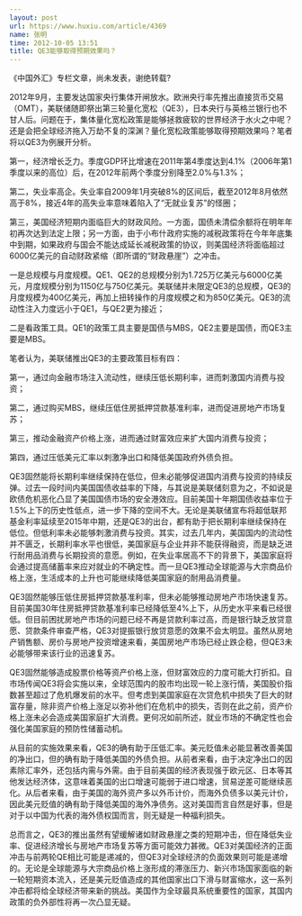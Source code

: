 ```yaml
---
layout: post
url: https://www.huxiu.com/article/4369
name: 张明
time: 2012-10-05 13:51
title: QE3能够取得预期效果吗？
---
```

《中国外汇》专栏文章，尚未发表，谢绝转载?

2012年9月，主要发达国家央行集体开闸放水。欧洲央行率先推出直接货币交易（OMT），美联储随即祭出第三轮量化宽松（QE3），日本央行与英格兰银行也不甘人后。问题在于，集体量化宽松政策是能够拯救疲软的世界经济于水火之中呢？还是会把全球经济拖入万劫不复的深渊？量化宽松政策能够取得预期效果吗？笔者将以QE3为例展开分析。

第一，经济增长乏力。季度GDP环比增速在2011年第4季度达到4.1%（2006年第1季度以来的高位）后，在2012年前两个季度分别降至2.0%与1.3%；

第二，失业率高企。失业率自2009年1月突破8%的区间后，截至2012年8月依然高于8%，接近4年的高失业率意味着陷入了“无就业复苏”的怪圈；

第三，美国经济短期内面临巨大的财政风险。一方面，国债未清偿余额将在明年年初再次达到法定上限；另一方面，由于小布什政府实施的减税政策将在今年年底集中到期，如果政府与国会不能达成延长减税政策的协议，则美国经济将面临超过6000亿美元的自动财政紧缩（即所谓的“财政悬崖”）之冲击。

一是总规模与月度规模。QE1、QE2的总规模分别为1.725万亿美元与6000亿美元，月度规模分别为1150亿与750亿美元。美联储并未限定QE3的总规模，QE3的月度规模为400亿美元，再加上扭转操作的月度规模之和为850亿美元。QE3的流动性注入力度远小于QE1，与QE2更为接近；

二是看政策工具。QE1的政策工具主要是国债与MBS，QE2主要是国债，而QE3主要是MBS。

笔者认为，美联储推出QE3的主要政策目标有四：

第一，通过向金融市场注入流动性，继续压低长期利率，进而刺激国内消费与投资；

第二，通过购买MBS，继续压低住房抵押贷款基准利率，进而促进房地产市场复苏；

第三，推动金融资产价格上涨，进而通过财富效应来扩大国内消费与投资；

第四，通过压低美元汇率以刺激净出口和降低美国政府外债负担。

QE3固然能将长期利率继续保持在低位，但未必能够促进国内消费与投资的持续反弹。过去一段时间内美国国债收益率的下降，与其说是美联储刻意为之，不如说是欧债危机恶化凸显了美国国债市场的安全港效应。目前美国十年期国债收益率位于1.5%上下的历史性低点，进一步下降的空间不大。无论是美联储宣布将超低联邦基金利率延续至2015年中期，还是QE3的出台，都有助于把长期利率继续保持在低位。但低利率未必能够刺激消费与投资。其实，过去几年内，美国国内的流动性并不匮乏，长期利率水平也很低，美国家庭与企业并非不能获得融资，而是缺乏进行耐用品消费与长期投资的意愿。例如，在失业率居高不下的背景下，美国家庭将会通过提高储蓄率来应对就业的不确定性。而一旦QE3推动全球能源与大宗商品价格上涨，生活成本的上升也可能继续降低美国家庭的耐用品消费量。

QE3固然能够压低住房抵押贷款基准利率，但未必能够推动房地产市场快速复苏。目前美国30年住房抵押贷款基准利率已经降低至4%上下，从历史水平来看已经很低。但目前困扰房地产市场的问题已经不再是贷款利率过高，而是银行缺乏放贷意愿、贷款条件审查严格，QE3对提振银行放贷意愿的效果不会太明显。虽然从房地产销售额、房价与房地产投资增速来看，美国房地产市场已经止跌企稳，但QE3未必能够带来该行业的迅速复苏。

QE3固然能够造成股票价格等资产价格上涨，但财富效应的力度可能大打折扣。自市场传闻QE3将会实施以来，全球范围内的股市均出现一轮上涨行情，美国股价指数甚至超过了危机爆发前的水平。但考虑到美国家庭在次贷危机中损失了巨大的财富存量，除非资产价格上涨足以弥补他们在危机中的损失，否则在此之前，资产价格上涨未必会造成美国家庭扩大消费。更何况如前所述，就业市场的不确定性也会强化美国家庭的预防性储蓄动机。

从目前的实施效果来看，QE3的确有助于压低汇率。美元贬值未必能显著改善美国的净出口，但的确有助于降低美国的外债负担。从前者来看，由于决定净出口的因素除汇率外，还包括内需与外需。由于目前美国的经济表现强于欧元区、日本等其他发达经济体，这意味着美国的出口增速可能弱于进口增速，贸易逆差可能继续恶化。从后者来看，由于美国的海外资产多以外币计价，而海外负债多以美元计价，因此美元贬值的确有助于降低美国的海外净债务。这对美国而言自然是好事，但是对于以中国为代表的海外债权国而言，则无疑是一种福利损失。

总而言之，QE3的推出虽然有望缓解诸如财政悬崖之类的短期冲击，但在降低失业率、促进经济增长与房地产市场复苏等方面可能效力甚微。QE3对美国经济的正面冲击与前两轮QE相比可能是递减的，但QE3对全球经济的负面效果则可能是递增的。无论是全球能源与大宗商品价格上涨形成的滞涨压力、新兴市场国家面临的新一轮短期资本流入，还是美元贬值造成的其他国家出口下滑与财富缩水，这一系列冲击都将给全球经济带来新的挑战。美国作为全球最具系统重要性的国家，其国内政策的负外部性将再一次凸显无疑。

